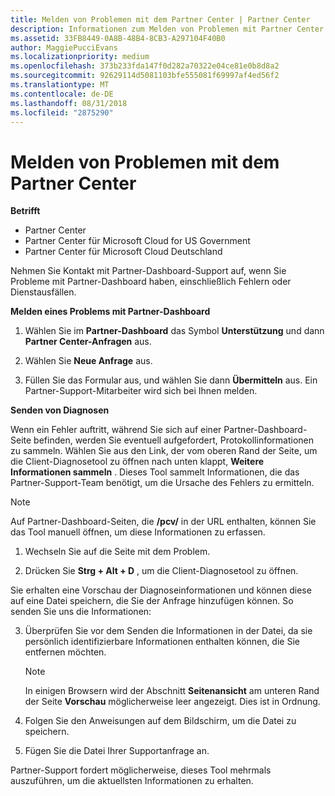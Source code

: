 ```yaml
---
title: Melden von Problemen mit dem Partner Center | Partner Center
description: Informationen zum Melden von Problemen mit Partner Center und zum Sammeln von Diagnoseinformationen für unser Support-Team.
ms.assetid: 33FB8449-0A8B-48B4-8CB3-A297104F40B0
author: MaggiePucciEvans
ms.localizationpriority: medium
ms.openlocfilehash: 373b233fda147f0d282a70322e04ce81e0b8d8a2
ms.sourcegitcommit: 92629114d5081103bfe555081f69997af4ed56f2
ms.translationtype: MT
ms.contentlocale: de-DE
ms.lasthandoff: 08/31/2018
ms.locfileid: "2875290"
---
```

# <a name="report-problems-with-partner-center"></a>Melden von Problemen mit dem Partner Center

**Betrifft**

-  Partner Center
-  Partner Center für Microsoft Cloud for US Government
-  Partner Center für Microsoft Cloud Deutschland

Nehmen Sie Kontakt mit Partner-Dashboard-Support auf, wenn Sie Probleme mit Partner-Dashboard haben, einschließlich Fehlern oder Dienstausfällen.

**Melden eines Problems mit Partner-Dashboard**

1.  Wählen Sie im **Partner-Dashboard** das Symbol **Unterstützung** und dann **Partner Center-Anfragen** aus.

2.  Wählen Sie **Neue Anfrage** aus.

3.  Füllen Sie das Formular aus, und wählen Sie dann **Übermitteln** aus. Ein Partner-Support-Mitarbeiter wird sich bei Ihnen melden.

**Senden von Diagnosen**

Wenn ein Fehler auftritt, während Sie sich auf einer Partner-Dashboard-Seite befinden, werden Sie eventuell aufgefordert, Protokollinformationen zu sammeln. Wählen Sie aus den Link, der vom oberen Rand der Seite, um die Client-Diagnosetool zu öffnen nach unten klappt, **Weitere Informationen sammeln** . Dieses Tool sammelt Informationen, die das Partner-Support-Team benötigt, um die Ursache des Fehlers zu ermitteln. 

>[!NOTE]
>Auf Partner-Dashboard-Seiten, die **/pcv/** in der URL enthalten, können Sie das Tool manuell öffnen, um diese Informationen zu erfassen.

1.  Wechseln Sie auf die Seite mit dem Problem.

2.  Drücken Sie **Strg + Alt + D** , um die Client-Diagnosetool zu öffnen.

Sie erhalten eine Vorschau der Diagnoseinformationen und können diese auf eine Datei speichern, die Sie der Anfrage hinzufügen können. So senden Sie uns die Informationen:

3.  Überprüfen Sie vor dem Senden die Informationen in der Datei, da sie persönlich identifizierbare Informationen enthalten können, die Sie entfernen möchten. 

    >[!NOTE]
    >In einigen Browsern wird der Abschnitt **Seitenansicht** am unteren Rand der Seite **Vorschau** möglicherweise leer angezeigt. Dies ist in Ordnung.

4.  Folgen Sie den Anweisungen auf dem Bildschirm, um die Datei zu speichern.

5.  Fügen Sie die Datei Ihrer Supportanfrage an.

Partner-Support fordert möglicherweise, dieses Tool mehrmals auszuführen, um die aktuellsten Informationen zu erhalten.

